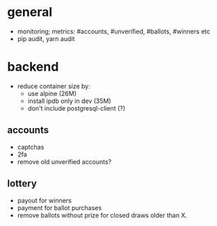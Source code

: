 # general

- monitoring; metrics: #accounts, #unverified, #ballots, #winners etc
- pip audit, yarn audit

# backend

- reduce container size by:
  - use alpine (26M)
  - install ipdb only in dev (35M)
  - don't include postgresql-client (?)

## accounts

- captchas
- 2fa
- remove old unverified accounts?

## lottery

- payout for winners
- payment for ballot purchases
- remove ballots without prize for closed draws older than X.
